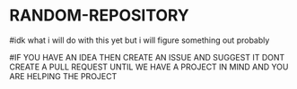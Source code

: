 # RANDOM-REPOSITORY
#idk what i will do with this yet but i will figure something out probably 

#IF YOU HAVE AN IDEA THEN CREATE AN ISSUE AND SUGGEST IT DONT CREATE A PULL REQUEST UNTIL WE HAVE A PROJECT IN MIND AND YOU ARE HELPING THE PROJECT

